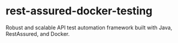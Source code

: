 # rest-assured-docker-testing
Robust and scalable API test automation framework built with Java, RestAssured, and Docker.
